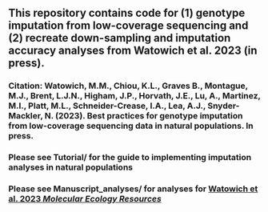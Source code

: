 ## This repository contains code for (1) genotype imputation from low-coverage sequencing and (2) recreate down-sampling and imputation accuracy analyses from Watowich et al. 2023 (in press).

### Citation: Watowich, M.M., Chiou, K.L., Graves B., Montague, M.J., Brent, L.J.N., Higham, J.P., Horvath, J.E., Lu, A., Martinez, M.I., Platt, M.L., Schneider-Crease, I.A., Lea, A.J., Snyder-Mackler, N. (2023). Best practices for genotype imputation from low-coverage sequencing data in natural populations. In press.

### Please see Tutorial/ for the guide to implementing imputation analyses in natural populations 

### Please see Manuscript_analyses/ for analyses for [Watowich et al. 2023 _Molecular Ecology Resources_](https://onlinelibrary.wiley.com/doi/10.1111/1755-0998.13854?af=R)
